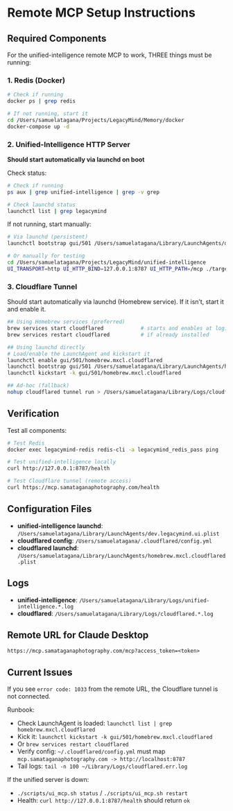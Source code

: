 # Remote MCP Setup Instructions

## Required Components

For the unified-intelligence remote MCP to work, THREE things must be running:

### 1. Redis (Docker)
```bash
# Check if running
docker ps | grep redis

# If not running, start it
cd /Users/samuelatagana/Projects/LegacyMind/Memory/docker
docker-compose up -d
```

### 2. Unified-Intelligence HTTP Server
**Should start automatically via launchd on boot**

Check status:
```bash
# Check if running
ps aux | grep unified-intelligence | grep -v grep

# Check launchd status
launchctl list | grep legacymind
```

If not running, start manually:
```bash
# Via launchd (persistent)
launchctl bootstrap gui/501 /Users/samuelatagana/Library/LaunchAgents/dev.legacymind.ui.plist

# Or manually for testing
cd /Users/samuelatagana/Projects/LegacyMind/unified-intelligence
UI_TRANSPORT=http UI_HTTP_BIND=127.0.0.1:8787 UI_HTTP_PATH=/mcp ./target/release/unified-intelligence
```

### 3. Cloudflare Tunnel
Should start automatically via launchd (Homebrew service). If it isn’t, start it and enable it.

```bash
## Using Homebrew services (preferred)
brew services start cloudflared            # starts and enables at login
brew services restart cloudflared          # if already installed

## Using launchd directly
# Load/enable the LaunchAgent and kickstart it
launchctl enable gui/501/homebrew.mxcl.cloudflared
launchctl bootstrap gui/501 /Users/samuelatagana/Library/LaunchAgents/homebrew.mxcl.cloudflared.plist
launchctl kickstart -k gui/501/homebrew.mxcl.cloudflared

## Ad‑hoc (fallback)
nohup cloudflared tunnel run > /Users/samuelatagana/Library/Logs/cloudflared.out.log 2> /Users/samuelatagana/Library/Logs/cloudflared.err.log &
```

## Verification

Test all components:
```bash
# Test Redis
docker exec legacymind-redis redis-cli -a legacymind_redis_pass ping

# Test unified-intelligence locally
curl http://127.0.0.1:8787/health

# Test Cloudflare tunnel (remote access)
curl https://mcp.samataganaphotography.com/health
```

## Configuration Files

- **unified-intelligence launchd**: `/Users/samuelatagana/Library/LaunchAgents/dev.legacymind.ui.plist`
- **cloudflared config**: `/Users/samuelatagana/.cloudflared/config.yml`
- **cloudflared launchd**: `/Users/samuelatagana/Library/LaunchAgents/homebrew.mxcl.cloudflared.plist`

## Logs

- **unified-intelligence**: `/Users/samuelatagana/Library/Logs/unified-intelligence.*.log`
- **cloudflared**: `/Users/samuelatagana/Library/Logs/cloudflared.*.log`

## Remote URL for Claude Desktop

```
https://mcp.samataganaphotography.com/mcp?access_token=<token>
```

## Current Issues
If you see `error code: 1033` from the remote URL, the Cloudflare tunnel is not connected.

Runbook:
- Check LaunchAgent is loaded: `launchctl list | grep homebrew.mxcl.cloudflared`
- Kick it: `launchctl kickstart -k gui/501/homebrew.mxcl.cloudflared`
- Or `brew services restart cloudflared`
- Verify config: `~/.cloudflared/config.yml` must map `mcp.samataganaphotography.com -> http://localhost:8787`
- Tail logs: `tail -n 100 ~/Library/Logs/cloudflared.err.log`

If the unified server is down:
- `./scripts/ui_mcp.sh status` / `./scripts/ui_mcp.sh restart`
- Health: `curl http://127.0.0.1:8787/health` should return `ok`
